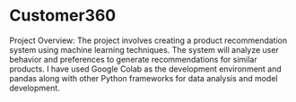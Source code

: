 # Customer360

Project Overview:
The project involves creating a product recommendation system using machine learning techniques. 
The system will analyze user behavior and preferences to generate recommendations for similar products.
I have used Google Colab as the development environment and pandas along with other Python frameworks for data analysis and model development.
